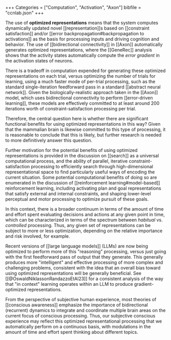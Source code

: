 +++
Categories = ["Computation", "Activation", "Axon"]
bibfile = "ccnlab.json"
+++

The use of **optimized representations** means that the system computes dynamically updated novel [[representation]]s based on [[constraint satisfaction]] and/or [[error backpropagation#backpropagation to activations]] as the basis for processing inputs and driving cognition and behavior. The use of [[bidirectional connectivity]] in [[Axon]] automatically generates optimized representations, where the [[GeneRec]] analysis shows that the activity states automatically compute the _error gradient_ in the activation states of neurons.

There is a tradeoff in computation expended for generating these optimized representations on each trial, versus optimizing the number of trials for learning, using a much faster mode of per-trial processing, such as the standard single-iteration feedforward pass in a standard [[abstract neural network]]. Given the biologically-realistic approach taken in the [[Axon]] model, which uses bidirectional connectivity to perform [[error-driven learning]], these models are effectively committed to at least around 200 iterations worth of constraint-satisfaction processing per trial.

Therefore, the central question here is whether there are significant functional benefits for using optimized representations in this way? Given that the mammalian brain is likewise committed to this type of processing, it is reasonable to conclude that this is likely, but further research is needed to more definitively answer this question.

Further motivation for the potential benefits of using optimized representations is provided in the discussion on [[search]] as a universal computational process, and the ability of parallel, iterative constraint-satisfaction processing to efficiently search through high-dimensional representational space to find particularly useful ways of encoding the current situation. Some potential computational benefits of doing so are enumerated in the discussion of [[reinforcement learning#model-based]] reinforcement learning, including activating plan and goal representations that satisfy external and internal constraints, and shaping lower-level perceptual and motor processing to optimize pursuit of these goals.

In this context, there is a broader continuum in terms of the amount of time and effort spent evaluating decisions and actions at any given point in time, which can be characterized in terms of the spectrum between _habitual_ vs. _controlled_ processing. Thus, any given set of representations can be subject to more or less optimization, depending on the relative importance and risk involved, for example.

Recent versions of [[large language models]] (LLMs) are now being optimized to perform more of this "reasoning" processing, versus just going with the first feedforward pass of output that they generate. This generally produces more "intelligent" and effective processing of more complex and challenging problems, consistent with the idea that an overall bias toward using optimized representations will be generally beneficial. See [[@OswaldNiklassonRandazzoEtAl23]] for a consistent analysis of the way that "in context" learning operates within an LLM to produce gradient-optimized representations.

From the perspective of subjective human experience, most theories of [[conscious awareness]] emphasize the importance of bidirectional (recurrent) dynamics to integrate and coordinate multiple brain areas on the current focus of conscious processing. Thus, our subjective conscious experience may reflect this optimized representational processing that we automatically perform on a continuous basis, with modulations in the amount of time and effort spent thinking about different topics.


